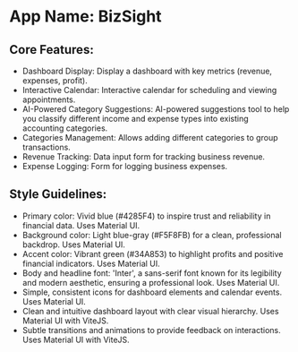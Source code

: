 # **App Name**: BizSight

## Core Features:

- Dashboard Display: Display a dashboard with key metrics (revenue, expenses,
  profit).
- Interactive Calendar: Interactive calendar for scheduling and viewing
  appointments.
- AI-Powered Category Suggestions: AI-powered suggestions tool to help you
  classify different income and expense types into existing accounting
  categories.
- Categories Management: Allows adding different categories to group
  transactions.
- Revenue Tracking: Data input form for tracking business revenue.
- Expense Logging: Form for logging business expenses.

## Style Guidelines:

- Primary color: Vivid blue (#4285F4) to inspire trust and reliability in
  financial data. Uses Material UI.
- Background color: Light blue-gray (#F5F8FB) for a clean, professional
  backdrop. Uses Material UI.
- Accent color: Vibrant green (#34A853) to highlight profits and positive
  financial indicators. Uses Material UI.
- Body and headline font: 'Inter', a sans-serif font known for its legibility
  and modern aesthetic, ensuring a professional look. Uses Material UI.
- Simple, consistent icons for dashboard elements and calendar events. Uses
  Material UI.
- Clean and intuitive dashboard layout with clear visual hierarchy. Uses
  Material UI with ViteJS.
- Subtle transitions and animations to provide feedback on interactions. Uses
  Material UI with ViteJS.
